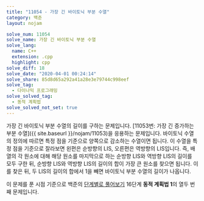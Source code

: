 ```yaml
---
title: "11054 - 가장 긴 바이토닉 부분 수열"
category: 백준
layout: nojam

solve_num: 11054
solve_name: 가장 긴 바이토닉 부분 수열
solve_lang:
  name: C++
  extension: .cpp
  highlight: cpp
solve_diff: 18
solve_date: "2020-04-01 00:24:14"
solve_share: 85d8d65a292a41a28e3e79744c998eef
solve_tag:
  - 다이나믹 프로그래밍
solve_solved_tag:
  - 동적 계획법
solve_solved_not_set: true
---
```


가장 긴 바이토닉 부분 수열의 길이를 구하는 문제입니다. [11053번: 가장 긴 증가하는 부분 수열]({{ site.baseurl }}/nojam/11053)을 응용하는 문제입니다. 바이토닉 수열의 정의에 따르면 특정 점을 기준으로 양쪽으로 감소하는 수열이면 됩니다. 이 수열을 특정 점을 기준으로 잘라보면 왼편은 순방향의 LIS, 오른편은 역방향의 LIS입니다. 즉, 배열의 각 원소에 대해 해당 원소를 마지막으로 하는 순방향 LIS와 역방향 LIS의 길이를 모두 구한 뒤, 순방향 LIS와 역방향 LIS의 길이의 합이 가장 큰 원소를 찾으면 됩니다. 이를 찾은 뒤, 두 LIS의 길이의 합에서 1을 빼면 바이토닉 부분 수열의 길이가 나옵니다.

이 문제를 푼 시점 기준으로 백준의 [단계별로 풀어보기](http://noj.am/p/s) 16단계 **동적 계획법 1**의 열두 번째 문제입니다.
